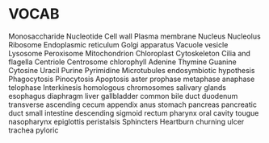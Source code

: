 # VOCAB
Monosaccharide
Nucleotide
Cell wall
Plasma membrane
Nucleus
Nucleolus
Ribosome
Endoplasmic reticulum
Golgi apparatus
Vacuole vesicle
Lysosome
Peroxisome
Mitochondrion
Chloroplast
Cytoskeleton
Cilia and flagella
Centriole
Centrosome
chlorophyll
Adenine
Thymine
Guanine
Cytosine
Uracil
Purine
Pyrimidine
Microtubules
endosymbiotic hypothesis
Phagocytosis
Pinocytosis
Apoptosis
aster
prophase
metaphase
anaphase
telophase
Interkinesis
homologous chromosomes
salivary glands
esophagus
diaphragm liver
gallbladder 
common bile duct 
duodenum 
transverse 
ascending 
cecum
appendix 
anus
stomach 
pancreas
pancreatic duct
small intestine 
descending
sigmoid
rectum 
pharynx
oral cavity
tougue
nasopharynx
epiglottis
peristalsis
Sphincters
Heartburn
churning
ulcer
trachea
pyloric